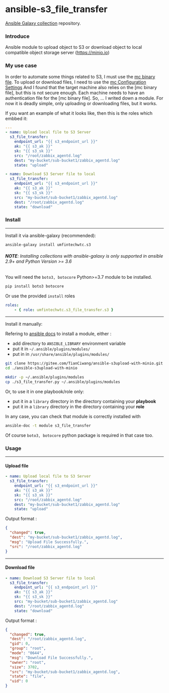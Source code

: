 # ansible-s3_file_transfer

[Ansible Galaxy collection](https://galaxy.ansible.com/umfintechwtc/s3) repository.

### Introduce
Ansible module to upload object to S3 or download object to local compatible object storage server (https://minio.io)

### My use case

In order to automate some things related to S3, I must use the [mc binary file](https://min.io/docs/minio/linux/reference/minio-mc.html?ref=docs).
To upload or download files, I need to use the [mc Configuration Settings](https://min.io/docs/minio/linux/reference/minio-mc-admin/mc-admin-config.html#id4)
And I found that the target machine also relies on the [mc binary file], but this is not secure enough. Each machine needs to have an authentication file for the [mc binary file].
So, ... I writed down a module. For now it is deadly simple,  only uploading or downloading files, but it works.

If you want an example of what it looks like, then this is the roles which embbed it:
```yaml
---
- name: Upload local file to S3 Server
  s3_file_transfer:
    endpoint_url: "{{ s3_endpoint_url }}"
    ak: "{{ s3_ak }}"
    sk: "{{ s3_sk }}"
    src: "/root/zabbix_agentd.log"
    dest: "my-bucket/sub-bucket1/zabbix_agentd.log"
    state: "upload"

- name: Download S3 Server file to local
  s3_file_transfer:
    endpoint_url: "{{ s3_endpoint_url }}"
    ak: "{{ s3_ak }}"
    sk: "{{ s3_sk }}"
    src: "my-bucket/sub-bucket1/zabbix_agentd.log"
    dest: "/root/zabbix_agentd.log"
    state: "download"
```

### Install

---

Install it via ansible-galaxy (recommended):

```bash
ansible-galaxy install umfintechwtc.s3
```
###### *__NOTE__: Installing collections with ansible-galaxy is only supported in ansible 2.9+ and Python Version >= 3.6*

You will need the `boto3, botocore` Python>=3.7 module to be installed.
```bash
pip install boto3 botocore
```

Or use the provided `install` roles

```yaml
roles:
    - { role: umfintechwtc.s3_file_transfer.s3 }
```

---
Install it manually:

Refering to [ansible docs](https://docs.ansible.com/ansible/latest/dev_guide/developing_locally.html#adding-a-module-locally) to install a module, either :

- add directory to `ANSIBLE_LIBRARY` environment variable
- put it in  `~/.ansible/plugins/modules/`
- put in in `/usr/share/ansible/plugins/modules/`

```bash
git clone https://gitee.com/TianCiwang/ansible-s3upload-with-minio.git
cd ./ansible-s3upload-with-minio

mkdir -p ~/.ansible/plugins/modules
cp ./s3_file_transfer.py ~/.ansible/plugins/modules
```

Or, to use it in one playbook/role only:

- put it in a `library` directory in the directory containing your __playbook__ 
- put it in a `library` directory in the directory containing your __role__ 

In any case, you can check that module is correctly installed with

```bash
ansible-doc -t module s3_file_transfer
```

Of course `boto3, botocore` python package is required in that case too.

### Usage

---

#### Upload file
```yaml
- name: Upload local file to S3 Server
  s3_file_transfer:
    endpoint_url: "{{ s3_endpoint_url }}"
    ak: "{{ s3_ak }}"
    sk: "{{ s3_sk }}"
    src: "/root/zabbix_agentd.log"
    dest: "my-bucket/sub-bucket1/zabbix_agentd.log"
    state: "upload"
```
Output format : 
```json
{
  "changed": true, 
  "dest": "my-bucket/sub-bucket1/zabbix_agentd.log", 
  "msg": "Upload File Successfully.", 
  "src": "/root/zabbix_agentd.log"
}
```

---
#### Download file

```yaml
- name: Download S3 Server file to local
  s3_file_transfer:
    endpoint_url: "{{ s3_endpoint_url }}"
    ak: "{{ s3_ak }}"
    sk: "{{ s3_sk }}"
    src: "my-bucket/sub-bucket1/zabbix_agentd.log"
    dest: "/root/zabbix_agentd.log"
    state: "download"
```
Output format : 
```json
{
  "changed": true, 
  "dest": "/root/zabbix_agentd.log", 
  "gid": 0, 
  "group": "root", 
  "mode": "0644", 
  "msg": "Download File Successfully.", 
  "owner": "root", 
  "size": 3702, 
  "src": "my-bucket/sub-bucket1/zabbix_agentd.log", 
  "state": "file", 
  "uid": 0
}
```
